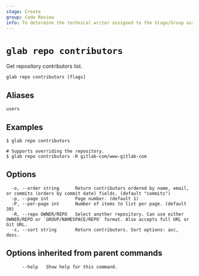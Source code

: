 ```yaml
---
stage: Create
group: Code Review
info: To determine the technical writer assigned to the Stage/Group associated with this page, see https://about.gitlab.com/handbook/product/ux/technical-writing/#assignments
---
```


<!--
This documentation is auto generated by a script.
Please do not edit this file directly. Run `make gen-docs` instead.
-->

# `glab repo contributors`

Get repository contributors list.

```plaintext
glab repo contributors [flags]
```

## Aliases

```plaintext
users
```

## Examples

```plaintext
$ glab repo contributors

# Supports overriding the repository.
$ glab repo contributors -R gitlab-com/www-gitlab-com

```

## Options

```plaintext
  -o, --order string      Return contributors ordered by name, email, or commits (orders by commit date) fields. (default "commits")
  -p, --page int          Page number. (default 1)
  -P, --per-page int      Number of items to list per page. (default 30)
  -R, --repo OWNER/REPO   Select another repository. Can use either OWNER/REPO or `GROUP/NAMESPACE/REPO` format. Also accepts full URL or Git URL.
  -s, --sort string       Return contributors. Sort options: asc, desc.
```

## Options inherited from parent commands

```plaintext
      --help   Show help for this command.
```
